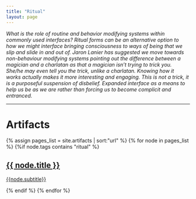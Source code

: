 ```yaml
---
title: "Ritual"
layout: page
---
```


_What is the role of routine and behavior modifying systems within commonly used interfaces?  Ritual forms can be an alternative option to how we might interface bringing consciousness to ways of being that we slip and slide in and out of. Jaron Lanier has suggested we move towards non-behaviour modifying systems pointing out the difference between a magician and a charlatan as that a magician isn’t trying to trick you. She/he may even tell you the trick, unlike a charlatan. Knowing how it works actually makes it more interesting and engaging. This is not a trick, it is a purposeful suspension of disbelief. Expanded interface as a means to help us be as we are rather than forcing us to become complicit and entranced._


-------------------------

<div class="artifacts-list">
  <h1>Artifacts</h1>
  {% assign pages_list = site.artifacts | sort:"url" %}
  {% for node in pages_list %}
  	{%if node.tags contains "ritual" %}
    <a class = "artifacts-list-item" href="{{ site.baseurl }}{{ node.url }}">
  	   <h2>{{ node.title }}</h2>
      <p> {{node.subtitle}} </p>
    </a>
    {% endif %}
  {% endfor %}
</div>
